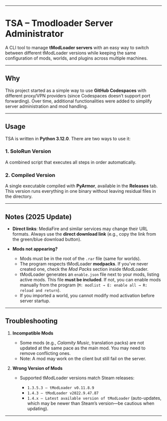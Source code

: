 
---

# TSA – Tmodloader Server Administrator

A CLI tool to manage **tModLoader servers** with an easy way to switch between different tModLoader versions while keeping the same configuration of mods, worlds, and plugins across multiple machines.

---

## Why

This project started as a simple way to use **GitHub Codespaces** with different proxy/VPN providers (since Codespaces doesn’t support port forwarding). Over time, additional functionalities were added to simplify server administration and mod handling.

---

## Usage

TSA is written in **Python 3.12.0**. There are two ways to use it:

### 1. SoloRun Version

A combined script that executes all steps in order automatically.

### 2. Compiled Version

A single executable compiled with **PyArmor**, available in the **Releases** tab.
This version runs everything in one binary without leaving residual files in the directory.

---

## Notes (2025 Update)

* **Direct links**: MediaFire and similar services may change their URL formats. Always use the **direct download link** (e.g., copy the link from the green/blue download button).
* **Mods not appearing?**

  * Mods must be in the root of the `.rar` file (same for worlds).
  * The program respects tModLoader **modpacks**. If you’ve never created one, check the *Mod Packs* section inside tModLoader.
  * tModLoader generates an `enable.json` file next to your mods, listing active mods. This file **must be included**. If not, you can enable mods manually from the program (`M: modlist → E: enable all → R: reload and return`).
  * If you imported a world, you cannot modify mod activation before server startup.

---

## Troubleshooting

1. **Incompatible Mods**

   * Some mods (e.g., *Calamity Music*, translation packs) are not updated at the same pace as the main mod. You may need to remove conflicting ones.
   * Note: A mod may work on the client but still fail on the server.

2. **Wrong Version of Mods**

   * Supported tModLoader versions match Steam releases:

     * `1.3.5.3 – tModLoader v0.11.8.9`
     * `1.4.3 – tModLoader v2022.9.47.87`
     * `1.4.x – Latest available version of tModLoader` (auto-updates, which may be newer than Steam’s version—be cautious when updating).

---



